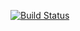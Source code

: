 [![Build Status](https://travis-ci.com/SurajH1/csprag-f19-rpn.svg?branch=master)](https://travis-ci.com/SurajH1/csprag-f19-rpn)
